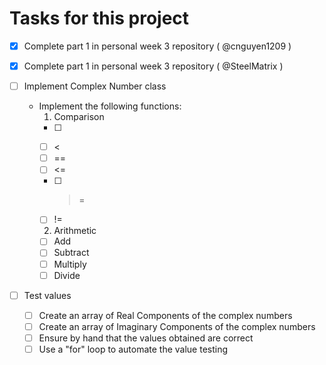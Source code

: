 # Tasks for this project
- [x] Complete part 1 in personal week 3 repository ( @cnguyen1209 )
- [x] Complete part 1 in personal week 3 repository ( @SteelMatrix )

- [ ] Implement Complex Number class
  - Implement the following functions:
    1. Comparison
      - [ ] >
      - [ ] <
      - [ ] ==
      - [ ] <=
      - [ ] >=
      - [ ] !=
    2. Arithmetic
    - [ ] Add
    - [ ] Subtract
    - [ ] Multiply
    - [ ] Divide
- [ ] Test values
  - [ ] Create an array of Real Components of the complex numbers
  - [ ] Create an array of Imaginary Components of the complex numbers
  - [ ] Ensure by hand that the values obtained are correct
  - [ ] Use a "for" loop to automate the value testing
